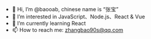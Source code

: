 - 👋 Hi, I’m @baooab, chinese name is “张宝”
- 👀 I’m interested in JavaScript、Node.js、React & Vue
- 🌱 I’m currently learning React
- 📫 How to reach me: zhangbao90s@qq.com

<!---
baooab/baooab is a ✨ special ✨ repository because its `README.md` (this file) appears on your GitHub profile.
You can click the Preview link to take a look at your changes.
--->
